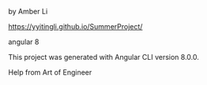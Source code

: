 by Amber Li

https://yyitingli.github.io/SummerProject/

angular 8


This project was generated with Angular CLI version 8.0.0.

Help from Art of Engineer
